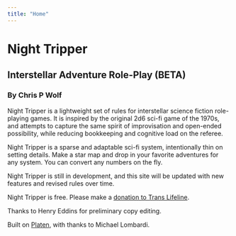 ```yaml
---
title: "Home"
---
```


# Night Tripper
## Interstellar Adventure Role-Play (BETA)
### By Chris P Wolf

Night Tripper is a lightweight set of rules for interstellar science fiction role-playing games. It is inspired by the original 2d6 sci-fi game of the 1970s, and attempts to capture the same spirit of improvisation and open-ended possibility, while reducing bookkeeping and cognitive load on the referee.

Night Tripper is a sparse and adaptable sci-fi system, intentionally thin on setting details. Make a star map and drop in your favorite adventures for any system. You can convert any numbers on the fly.

Night Tripper is still in development, and this site will be updated with new features and revised rules over time.

Night Tripper is free. Please make a [donation to Trans Lifeline](https://translifeline.org/donate/).

Thanks to Henry Eddins for preliminary copy editing.

Built on [Platen](https://github.com/platenio/platen-template), with thanks to Michael Lombardi.